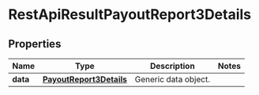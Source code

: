 
# RestApiResultPayoutReport3Details

## Properties
Name | Type | Description | Notes
------------ | ------------- | ------------- | -------------
**data** | [**PayoutReport3Details**](PayoutReport3Details.md) | Generic data object. | 



